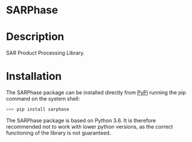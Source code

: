 # SARPhase

# Description

SAR Product Processing Library.

# Installation

The SARPhase package can be installed directly from [PyPi](https://pypi.org/) running the pip command 
on the system shell:

~~~~~~~~~~~~~~~~~~~~~~~~~~~~~~~~~~~~~~~~~~~~~~~~~~~~~~~~~~ Python 
>>> pip install sarphase
~~~~~~~~~~~~~~~~~~~~~~~~~~~~~~~~~~~~~~~~~~~~~~~~~~~~~~~~~~

The SARPhase package is based on Python 3.6. It is therefore recommended not to work  with lower python versions, 
as the correct functioning of the library is not guaranteed.</div>
